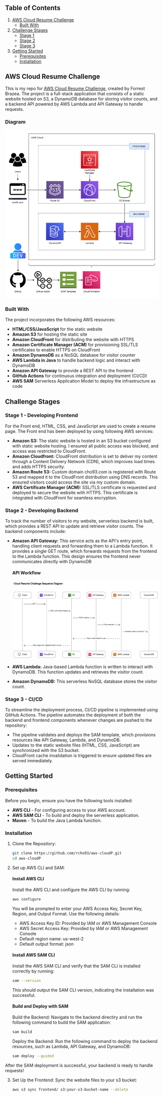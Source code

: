 <!-- TABLE OF CONTENTS -->

## Table of Contents

  <ol>
    <li>
      <a href="#aws-cloud-resume-challenge">AWS Cloud Resume Challenge</a>
      <ul>
        <li><a href="#built-with">Built With</a></li>
      </ul>
    </li>
    <li>
      <a href="#challenge-stages">Challenge Stages</a>
      <ul>
        <li><a href="#stage-1---developing-frontend">Stage 1</a></li>
        <li><a href="#stage-2---developing-backend">Stage 2</a></li>
        <li><a href="#stage-3---ci/cd">Stage 3</a></li>
      </ul>
    </li>
    <li>
      <a href="#getting-started">Getting Started</a>
      <ul>
        <li><a href="#prerequisites">Prerequisites</a></li>
        <li><a href="#installation">Installation</a></li>
      </ul>
    </li>
  </ol>

<!-- ABOUT THE PROJECT -->

## AWS Cloud Resume Challenge

This is my repo for <a href="https://cloudresumechallenge.dev/docs/the-challenge/aws/">AWS Cloud Resume Challenge</a>, created by Forrest Brazea. The project is a full-stack application that consists of a static website hosted on S3, a DynamoDB database for storing visitor counts, and a backend API powered by AWS Lambda and API Gateway to handle requests.

### Diagram

![alt text](image-1.png)

### Built With

The project incorporates the following AWS resources:

- **HTML/CSS/JavaScript** for the static website
- **Amazon S3** for hosting the static site
- **Amazon CloudFront** for distributing the website with HTTPS
- **Amazon Certificate Manager (ACM)** for provisioning SSL/TLS certificates to enable HTTPS on CloudFront
- **Amazon DynamoDB** as a NoSQL database for visitor counter
- **AWS Lambda in Java** to handle backend logic and interact with DynamoDB
- **Amazon API Gateway** to provide a REST API to the frontend
- **GitHub Actions** for continuous integration and deployment (CI/CD)
- **AWS SAM** Serverless Application Model to deploy the infrastructure as code

<!-- STAGES -->

## Challenge Stages

### Stage 1 - Developing Frontend

For the Front end, HTML, CSS, and JavaScript are used to create a resume page.
The Front end has been deployed by using following AWS services:

- **Amazon S3:** The static website is hosted in an S3 bucket configured with static website hosting. I ensured all public access was blocked, and access was restricted to CloudFront.
- **Amazon Cloudfront:** CloudFront distribution is set to deliver my content through a Content Delivery Network (CDN), which improves load times and adds HTTPS security.
- **Amazon Route 53:** Custom domain cho93.com is registered with Route 53 and mapped it to the CloudFront distribution using DNS records. This ensured visitors could access the site via my custom domain.
- **AWS Certificate Manager (ACM):** SSL/TLS certificate is requested and deployed to secure the website with HTTPS. This certificate is integrated with CloudFront for seamless encryption.

### Stage 2 - Developing Backend

To track the number of visitors to my website, serverless backend is built, which provides a REST API to update and retrieve visitor counts. The backend components include:

- **Amazon API Gateway:** This service acts as the API's entry point, handling client requests and forwarding them to a Lambda function. It provides a single GET route, which forwards requests from the frontend to the Lambda function. This design ensures the frontend never communicates directly with DynamoDB

  #### API Workflow

  ![alt text](image-2.png)

- **AWS Lambda:** Java-based Lambda function is written to interact with DynamoDB. This function updates and retrieves the visitor count.
- **Amazon DynamoDB:** This serverless NoSQL database stores the visitor count.

### Stage 3 - CI/CD

To streamline the deployment process, CI/CD pipeline is implemented using GitHub Actions. The pipeline automates the deployment of both the backend and frontend components whenever changes are pushed to the repository:

- The pipeline validates and deploys the SAM template, which provisions resources like API Gateway, Lambda, and DynamoDB.
- Updates to the static website files (HTML, CSS, JavaScript) are synchronized with the S3 bucket.
- CloudFront cache invalidation is triggered to ensure updated files are served immediately.

<!-- GETTING STARTED -->

## Getting Started

### Prerequisites

Before you begin, ensure you have the following tools installed:

- **AWS CLI** - For configuring access to your AWS account.
- **AWS SAM CLI** - To build and deploy the serverless application.
- **Maven** - To build the Java Lambda function.

### Installation

1.  Clone the Repository:

    ```sh
    git clone https://github.com/rcho93/aws-cloudP.git
    cd aws-cloudP
    ```

2.  Set up AWS CLI and SAM:

    #### Install AWS CLI

    Install the AWS CLI and configure the AWS CLI by running:

    ```sh
    aws configure
    ```

    You will be prompted to enter your AWS Access Key, Secret Key, Region, and Output Format.
    Use the following details:

    - AWS Access Key ID: Provided by IAM or AWS Management Console
    - AWS Secret Access Key: Provided by IAM or AWS Management Console
    - Default region name: us-west-2
    - Default output format: json

    #### Install AWS SAM CLI

    Install the AWS SAM CLI and verify that the SAM CLI is installed correctly by running:

    ```sh
    sam --version
    ```

    This should output the SAM CLI version, indicating the installation was successful.

    #### Build and Deploy with SAM

    Build the Backend: Navigate to the backend directiry and run the following command to build the SAM application:

    ```sh
    sam build
    ```

    Deploy the Backend: Run the following command to deploy the backend resources, such as Lambda, API Gateway, and DynamoDB:

    ```sh
    sam deploy --guided
    ```

After the SAM deployment is successful, your backend is ready to handle requests!

3.  Set Up the Frontend:
    Sync the website files to your s3 bucket:
    ```sh
    aws s3 sync frontend/ s3:your-s3-bucket-name --delete
    ```
